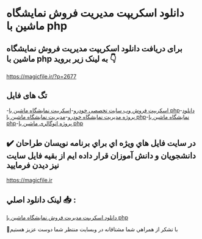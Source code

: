 # دانلود اسکریپت مدیریت فروش نمایشگاه ماشین با php

## برای دریافت دانلود اسکریپت مدیریت فروش نمایشگاه ماشین با php به لینک زیر بروید 👇

https://magicfile.ir/?p=2677

## تگ های فایل

-[اسکریپت فروش وب سایت تخصصی خودرو](https://magicfile.ir/product/%d8%a7%d8%b3%da%a9%d8%b1%db%8c%d9%be%d8%aa-%d9%85%d8%af%db%8c%d8%b1%db%8c%d8%aa-%d9%81%d8%b1%d9%88%d8%b4-%d9%86%d9%85%d8%a7%db%8c%d8%b4%da%af%d8%a7%d9%87-%d9%85%d8%a7%d8%b4%db%8c%d9%86-%d8%a8%d8%a7-php/)-[اسکریپت نمایشگاه ماشین با php](https://magicfile.ir/product/%d8%a7%d8%b3%da%a9%d8%b1%db%8c%d9%be%d8%aa-%d9%85%d8%af%db%8c%d8%b1%db%8c%d8%aa-%d9%81%d8%b1%d9%88%d8%b4-%d9%86%d9%85%d8%a7%db%8c%d8%b4%da%af%d8%a7%d9%87-%d9%85%d8%a7%d8%b4%db%8c%d9%86-%d8%a8%d8%a7-php/)-[دانلود پروژه مدیریت نمایشگاه خودرو](https://magicfile.ir/product/%d8%a7%d8%b3%da%a9%d8%b1%db%8c%d9%be%d8%aa-%d9%85%d8%af%db%8c%d8%b1%db%8c%d8%aa-%d9%81%d8%b1%d9%88%d8%b4-%d9%86%d9%85%d8%a7%db%8c%d8%b4%da%af%d8%a7%d9%87-%d9%85%d8%a7%d8%b4%db%8c%d9%86-%d8%a8%d8%a7-php/)-[مدیریت نمایشگاه ماشین با php](https://magicfile.ir/product/%d8%a7%d8%b3%da%a9%d8%b1%db%8c%d9%be%d8%aa-%d9%85%d8%af%db%8c%d8%b1%db%8c%d8%aa-%d9%81%d8%b1%d9%88%d8%b4-%d9%86%d9%85%d8%a7%db%8c%d8%b4%da%af%d8%a7%d9%87-%d9%85%d8%a7%d8%b4%db%8c%d9%86-%d8%a8%d8%a7-php/)-[نمایشگاه ماشین با php](https://magicfile.ir/product/%d8%a7%d8%b3%da%a9%d8%b1%db%8c%d9%be%d8%aa-%d9%85%d8%af%db%8c%d8%b1%db%8c%d8%aa-%d9%81%d8%b1%d9%88%d8%b4-%d9%86%d9%85%d8%a7%db%8c%d8%b4%da%af%d8%a7%d9%87-%d9%85%d8%a7%d8%b4%db%8c%d9%86-%d8%a8%d8%a7-php/)-[پروژه اتوگالری ماشین با php](https://magicfile.ir/product/%d8%a7%d8%b3%da%a9%d8%b1%db%8c%d9%be%d8%aa-%d9%85%d8%af%db%8c%d8%b1%db%8c%d8%aa-%d9%81%d8%b1%d9%88%d8%b4-%d9%86%d9%85%d8%a7%db%8c%d8%b4%da%af%d8%a7%d9%87-%d9%85%d8%a7%d8%b4%db%8c%d9%86-%d8%a8%d8%a7-php/)

## ✔️ در سايت فايل هاي ويژه اي براي برنامه نويسان طراحان دانشجويان و دانش آموزان قرار داده ايم از بقيه فايل سايت نيز ديدن فرماييد

https://magicfile.ir


## لينک دانلود اصلي 📥 :

[دانلود اسکریپت مدیریت فروش نمایشگاه ماشین با php](https://magicfile.ir/product/%d8%a7%d8%b3%da%a9%d8%b1%db%8c%d9%be%d8%aa-%d9%85%d8%af%db%8c%d8%b1%db%8c%d8%aa-%d9%81%d8%b1%d9%88%d8%b4-%d9%86%d9%85%d8%a7%db%8c%d8%b4%da%af%d8%a7%d9%87-%d9%85%d8%a7%d8%b4%db%8c%d9%86-%d8%a8%d8%a7-php/) 


🙏با تشکر از همراهي شما مشتاقانه در وبسایت منتظر شما دوست عزیز هستیم

